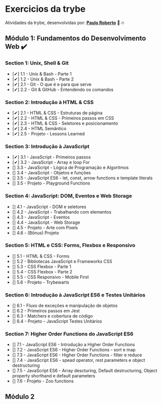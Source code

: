 # Exercicios da trybe
Atividades da trybe, desenvolvidas por: __[Paulo Roberto](https://www.linkedin.com/in/probertojr/)__ :rocket: :fire:


## Módulo 1: Fundamentos do Desenvolvimento Web :heavy_check_mark:


### Section 1: Unix, Shell & Git
- [✔] 1.1 - Unix & Bash - Parte 1
- [✔] 1.2 - Unix & Bash - Parte 2
- [✔] 2.1 - Git - O que é e para que serve
- [✔] 2.2 - Git & GitHub - Entendendo os comandos

### Section 2: Introdução à HTML & CSS
- [✔] 2.1 - HTML & CSS - Estruturas de página
- [✔] 2.2 - HTML & CSS - Primeiros passos em CSS
- [✔] 2.3 - HTML & CSS - Seletores e posicionamento
- [✔] 2.4 - HTML Semântico
- [✔] 2.5 - Projeto - Lessons Learned 

### Section 3: Introdução à JavaScript
- [✔] 3.1 - JavaScript - Primeiros passos
- [✔] 3.2 - JavaScript - Array e loop For
- [] 3.3 - JavaScript - Lógica de Programação e Algoritmos
- [] 3.4 - JavaScript - Objetos e funções
- [] 3.5 - JavaScript ES6 - let, const, arrow functions e template literals
- [] 3.5 - Projeto - Playground Functions

### Section 4: JavaScript: DOM, Eventos e Web Storage
- [] 4.1 - JavaScript - DOM e seletores
- [] 4.2 - JavaScript - Trabalhando com elementos
- [] 4.3 - JavaScript - Eventos
- [] 4.4 - JavaScript - Web Storage
- [] 4.5 - Projeto - Arte com Pixels
- [] 4.6 - (Bônus) Projeto

### Section 5: HTML e CSS: Forms, Flexbox e Responsivo
- [] 5.1 - HTML & CSS - Forms
- [] 5.2 - Bibliotecas JavaScript e Frameworks CSS
- [] 5.3 - CSS Flexbox - Parte 1
- [] 5.4 - CSS Flexbox - Parte 2
- [] 5.5 - CSS Responsivo - Mobile First
- [] 5.6 - Projeto - Trybewarts

### Section 6: Introdução à JavaScript ES6 e Testes Unitários
- [] 6.1 - Fluxo de exceções e manipulação de objetos
- [] 6.2 - Primeiros passos em Jest
- [] 6.3 - Matchers e cobertura de código
- [] 6.4 - Projeto - JavaScript Testes Unitários

### Section 7: Higher Order Functions do JavaScript ES6
- [] 7.1 - JavaScript ES6 - Introdução a Higher Order Functions
- [] 7.2 - JavaScript ES6 - Higher Order Functions - sort e map
- [] 7.3 - JavaScript ES6 - Higher Order Functions - filter e reduce
- [] 7.4 - JavaScript ES6 - spead operator, rest parameters e object destructuring
- [] 7.5 - JavaScript ES6 - Array descturing, Default destructuring, Object property shorthand e default parameters
- [] 7.6 - Projeto - Zoo functions



## Módulo 2
